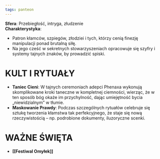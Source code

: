 ```yaml
---
tags: panteon
---
```

**Sfera**: Przebiegłość, intryga, złudzenie  
**Charakterystyka**:
- Patron kłamców, szpiegów, złodziei i tych, którzy cenią finezję manipulacji ponad brutalną siłę.
- Na jego cześć w sekretnych stowarzyszeniach opracowuje się szyfry i systemy tajnych znaków, by prowadzić spiski.
# KULT I RYTUAŁY
- **Taniec Cieni**: W tajnych ceremoniach adepci Phenaxa wykonują skomplikowane kroki taneczne w kompletnej ciemności, wierząc, że w ten sposób bóg okaże im przychylność, dając umiejętność bycia „niewidzialnym” w tłumie.
- **Maskowanie Prawdy**: Podczas szczególnych rytuałów celebruje się sztukę tworzenia kłamstwa tak perfekcyjnego, że staje się nową rzeczywistością – np. podrobione dokumenty, iluzoryczne scenki.
# WAŻNE ŚWIĘTA
- **[[Festiwal Omyłek]]**